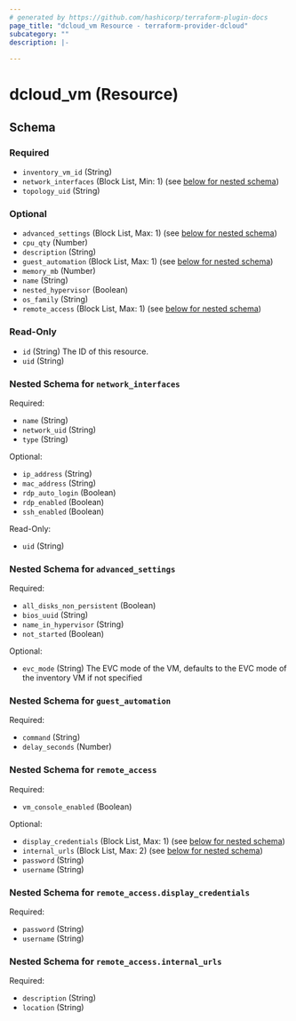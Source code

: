 ```yaml
---
# generated by https://github.com/hashicorp/terraform-plugin-docs
page_title: "dcloud_vm Resource - terraform-provider-dcloud"
subcategory: ""
description: |-
  
---
```


# dcloud_vm (Resource)





<!-- schema generated by tfplugindocs -->
## Schema

### Required

- `inventory_vm_id` (String)
- `network_interfaces` (Block List, Min: 1) (see [below for nested schema](#nestedblock--network_interfaces))
- `topology_uid` (String)

### Optional

- `advanced_settings` (Block List, Max: 1) (see [below for nested schema](#nestedblock--advanced_settings))
- `cpu_qty` (Number)
- `description` (String)
- `guest_automation` (Block List, Max: 1) (see [below for nested schema](#nestedblock--guest_automation))
- `memory_mb` (Number)
- `name` (String)
- `nested_hypervisor` (Boolean)
- `os_family` (String)
- `remote_access` (Block List, Max: 1) (see [below for nested schema](#nestedblock--remote_access))

### Read-Only

- `id` (String) The ID of this resource.
- `uid` (String)

<a id="nestedblock--network_interfaces"></a>
### Nested Schema for `network_interfaces`

Required:

- `name` (String)
- `network_uid` (String)
- `type` (String)

Optional:

- `ip_address` (String)
- `mac_address` (String)
- `rdp_auto_login` (Boolean)
- `rdp_enabled` (Boolean)
- `ssh_enabled` (Boolean)

Read-Only:

- `uid` (String)


<a id="nestedblock--advanced_settings"></a>
### Nested Schema for `advanced_settings`

Required:

- `all_disks_non_persistent` (Boolean)
- `bios_uuid` (String)
- `name_in_hypervisor` (String)
- `not_started` (Boolean)

Optional:

- `evc_mode` (String) The EVC mode of the VM, defaults to the EVC mode of the inventory VM if not specified


<a id="nestedblock--guest_automation"></a>
### Nested Schema for `guest_automation`

Required:

- `command` (String)
- `delay_seconds` (Number)


<a id="nestedblock--remote_access"></a>
### Nested Schema for `remote_access`

Required:

- `vm_console_enabled` (Boolean)

Optional:

- `display_credentials` (Block List, Max: 1) (see [below for nested schema](#nestedblock--remote_access--display_credentials))
- `internal_urls` (Block List, Max: 2) (see [below for nested schema](#nestedblock--remote_access--internal_urls))
- `password` (String)
- `username` (String)

<a id="nestedblock--remote_access--display_credentials"></a>
### Nested Schema for `remote_access.display_credentials`

Required:

- `password` (String)
- `username` (String)


<a id="nestedblock--remote_access--internal_urls"></a>
### Nested Schema for `remote_access.internal_urls`

Required:

- `description` (String)
- `location` (String)


